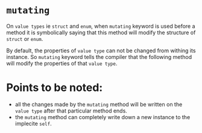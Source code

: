 # `mutating`
On `value types` ie `struct` and `enum`, when `mutating` keyword is used before a method it is symbolically saying that this 
method will modify the structure of `struct` or `enum`.

By default, the properties of `value type` can not be changed from withing its instance. So `mutating` keyword tells the 
compiler that the following method will modify the properties of that `value type`. 

# Points to be noted:
+ all the changes made by the `mutating` method will be written on the `value type` after that particular method ends.
+ the `mutating` method can completely write down a new instance to the implecite `self`.
